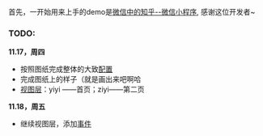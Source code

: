首先，一开始用来上手的demo是[微信中的知乎--微信小程序](https://github.com/RebeccaHanjw/weapp-wechat-zhihu), 感谢这位开发者~



### TODO:

**11.17，周四**

- 按照图纸完成整体的大致[配置](https://mp.weixin.qq.com/debug/wxadoc/dev/framework/config.html?t=20161107)
- 完成图纸上的样子（就是画出来吧啊哈
- [视图层](https://mp.weixin.qq.com/debug/wxadoc/dev/framework/view/?t=20161107)：yiyi ——首页；ziyi——第二页

**11.18，周五**

- 继续视图层，添加[事件](https://mp.weixin.qq.com/debug/wxadoc/dev/framework/view/wxml/event.html?t=20161107)

